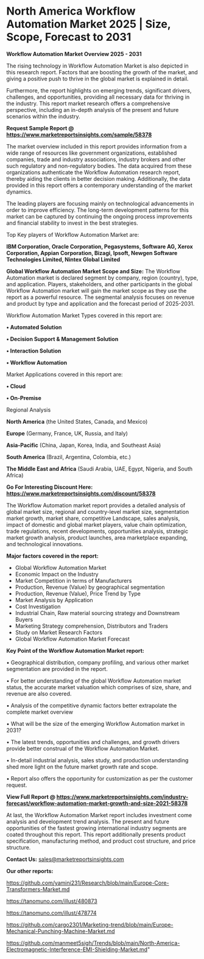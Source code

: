 # North America Workflow Automation Market 2025 | Size, Scope, Forecast to 2031

<Strong> Workflow Automation Market Overview 2025 - 2031</strong>

The rising technology in Workflow Automation Market is also depicted in this research report. Factors that are boosting the growth of the market, and giving a positive push to thrive in the global market is explained in detail.

Furthermore, the report highlights on emerging trends, significant drivers, challenges, and opportunities, providing all necessary data for thriving in the industry. This report market research offers a comprehensive perspective, including an in-depth analysis of the present and future scenarios within the industry.

<strong>Request Sample Report @ <a href=https://www.marketreportsinsights.com/sample/58378>https://www.marketreportsinsights.com/sample/58378</a></strong>

The market overview included in this report provides information from a wide range of resources like government organizations, established companies, trade and industry associations, industry brokers and other such regulatory and non-regulatory bodies. The data acquired from these organizations authenticate the Workflow Automation research report, thereby aiding the clients in better decision making. Additionally, the data provided in this report offers a contemporary understanding of the market dynamics.

The leading players are focusing mainly on technological advancements in order to improve efficiency. The long-term development patterns for this market can be captured by continuing the ongoing process improvements and financial stability to invest in the best strategies.

Top Key players of Workflow Automation Market are:

<strong>IBM Corporation, Oracle Corporation, Pegasystems, Software AG, Xerox Corporation, Appian Corporation, Bizagi, Ipsoft, Newgen Software Technologies Limited, Nintex Global Limited</strong>

<strong><b>Global Workflow Automation Market Scope and Size:</b></strong>
The Workflow Automation market is declared segment by company, region (country), type, and application. Players, stakeholders, and other participants in the global Workflow Automation market will gain the market scope as they use the report as a powerful resource. The segmental analysis focuses on revenue and product by type and application and the forecast period of 2025-2031.

Workflow Automation Market Types covered in this report are:

<strong>• Automated Solution

• Decision Support & Management Solution

• Interaction Solution

• Workflow Automation</strong>

Market Applications covered in this report are:

<strong>• Cloud

• On-Premise</strong> 

Regional Analysis

<strong>North America</strong> (the United States, Canada, and Mexico)

<strong>Europe</strong> (Germany, France, UK, Russia, and Italy)

<strong>Asia-Pacific</strong> (China, Japan, Korea, India, and Southeast Asia)

<strong>South America</strong> (Brazil, Argentina, Colombia, etc.)

<strong>The Middle East and Africa</strong> (Saudi Arabia, UAE, Egypt, Nigeria, and South Africa)

<strong>Go For Interesting Discount Here: <a href=https://www.marketreportsinsights.com/discount/58378>https://www.marketreportsinsights.com/discount/58378</a></strong>

The Workflow Automation market report provides a detailed analysis of global market size, regional and country-level market size, segmentation market growth, market share, competitive Landscape, sales analysis, impact of domestic and global market players, value chain optimization, trade regulations, recent developments, opportunities analysis, strategic market growth analysis, product launches, area marketplace expanding, and technological innovations.

<strong><b>Major factors covered in the report:</b></strong>
<ul>
  <li>Global Workflow Automation Market </li>
  <li>Economic Impact on the Industry</li>
  <li>Market Competition in terms of Manufacturers</li>
  <li>Production, Revenue (Value) by geographical segmentation</li>
  <li>Production, Revenue (Value), Price Trend by Type</li>
  <li>Market Analysis by Application</li>
  <li>Cost Investigation</li>
  <li>Industrial Chain, Raw material sourcing strategy and Downstream Buyers</li>
  <li>Marketing Strategy comprehension, Distributors and Traders</li>
  <li>Study on Market Research Factors</li>
  <li>Global Workflow Automation Market Forecast</li>
</ul>

<strong><b>Key Point of the Workflow Automation Market report:</b></strong>

• Geographical distribution, company profiling, and various other market segmentation are provided in the report.

• For better understanding of the global Workflow Automation market status, the accurate market valuation which comprises of size, share, and revenue are also covered.

• Analysis of the competitive dynamic factors better extrapolate the complete market overview

• What will be the size of the emerging Workflow Automation market in 2031?

• The latest trends, opportunities and challenges, and growth drivers provide better construal of the Workflow Automation Market.

• In-detail industrial analysis, sales study, and production understanding shed more light on the future market growth rate and scope.

• Report also offers the opportunity for customization as per the customer request.

<strong><b>View Full Report @ <a href=https://www.marketreportsinsights.com/industry-forecast/workflow-automation-market-growth-and-size-2021-58378>https://www.marketreportsinsights.com/industry-forecast/workflow-automation-market-growth-and-size-2021-58378</a></b></strong>


At last, the Workflow Automation Market report includes investment come analysis and development trend analysis. The present and future opportunities of the fastest growing international industry segments are coated throughout this report. This report additionally presents product specification, manufacturing method, and product cost structure, and price structure.

<strong>Contact Us:</strong>
sales@marketreportsinsights.com

<strong>Our other reports:</strong>

<a href=https://github.com/yamini231/Research/blob/main/Europe-Core-Transformers-Market.md>https://github.com/yamini231/Research/blob/main/Europe-Core-Transformers-Market.md</a>

<a href=https://tanomuno.com/illust/480873>https://tanomuno.com/illust/480873</a>

<a href=https://tanomuno.com/illust/478774>https://tanomuno.com/illust/478774</a>

<a href=https://github.com/cargo2301/Marketing-trend/blob/main/Europe-Mechanical-Punching-Machine-Market.md>https://github.com/cargo2301/Marketing-trend/blob/main/Europe-Mechanical-Punching-Machine-Market.md</a>

<a href=https://github.com/manmeet5sigh/Trends/blob/main/North-America-Electromagnetic-Interference-EMI-Shielding-Market.md>https://github.com/manmeet5sigh/Trends/blob/main/North-America-Electromagnetic-Interference-EMI-Shielding-Market.md</a>"
